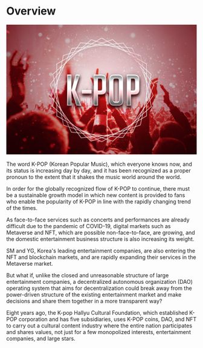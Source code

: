 # Overview



![](<../../../../.gitbook/assets/image (4).png>)



The word K-POP (Korean Popular Music), which everyone knows now, and its status is increasing day by day, and it has been recognized as a proper pronoun to the extent that it shakes the music world around the world.&#x20;

In order for the globally recognized flow of K-POP to continue, there must be a sustainable growth model in which new content is provided to fans who enable the popularity of K-POP in line with the rapidly changing trend of the times.

As face-to-face services such as concerts and performances are already difficult due to the pandemic of COVID-19, digital markets such as Metaverse and NFT, which are possible non-face-to-face, are growing, and the domestic entertainment business structure is also increasing its weight.

&#x20;SM and YG, Korea's leading entertainment companies, are also entering the NFT and blockchain markets, and are rapidly expanding their services in the Metaverse market.

&#x20;But what if, unlike the closed and unreasonable structure of large entertainment companies, a decentralized autonomous organization (DAO) operating system that aims for decentralization could break away from the power-driven structure of the existing entertainment market and make decisions and share them together in a more transparent way?

&#x20;Eight years ago, the K-pop Hallyu Cultural Foundation, which established K-POP corporation and has five subsidiaries, uses K-POP coins, DAO, and NFT to carry out a cultural content industry where the entire nation participates and shares values, not just for a few monopolized interests, entertainment companies, and large stars.
